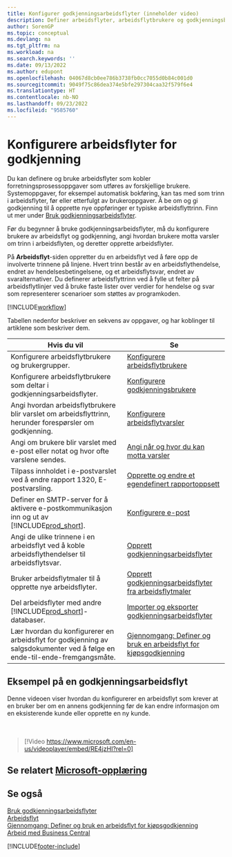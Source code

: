 ```yaml
---
title: Konfigurer godkjenningsarbeidsflyter (inneholder video)
description: Definer arbeidsflyter, arbeidsflytbrukere og godkjenningsbrukere for å koble sammen systemoppgaver for forretningsprosesser som utføres av disse forskjellige brukerne.
author: SorenGP
ms.topic: conceptual
ms.devlang: na
ms.tgt_pltfrm: na
ms.workload: na
ms.search.keywords: ''
ms.date: 09/13/2022
ms.author: edupont
ms.openlocfilehash: 04067d8cb0ee786b3738fb0cc7055d0b84c001d0
ms.sourcegitcommit: 9049f75c86dea374e5bfe297304caa32f579f6e4
ms.translationtype: HT
ms.contentlocale: nb-NO
ms.lasthandoff: 09/23/2022
ms.locfileid: "9585760"
---
```

# <a name="set-up-approval-workflows"></a>Konfigurere arbeidsflyter for godkjenning

Du kan definere og bruke arbeidsflyter som kobler forretningsprosessoppgaver som utføres av forskjellige brukere. Systemoppgaver, for eksempel automatisk bokføring, kan tas med som trinn i arbeidsflyter, før eller etterfulgt av brukeroppgaver. Å be om og gi godkjenning til å opprette nye oppføringer er typiske arbeidsflyttrinn. Finn ut mer under [Bruk godkjenningsarbeidsflyter](across-use-workflows.md).

Før du begynner å bruke godkjenningsarbeidsflyter, må du konfigurere brukere av arbeidsflyt og godkjenning, angi hvordan brukere motta varsler om trinn i arbeidsflyten, og deretter opprette arbeidsflyter.

På **Arbeidsflyt**-siden oppretter du en arbeidsflyt ved å føre opp de involverte trinnene på linjene. Hvert trinn består av en arbeidsflythendelse, endret av hendelsesbetingelsene, og et arbeidsflytsvar, endret av svaralternativer. Du definerer arbeidsflyttrinn ved å fylle ut felter på arbeidsflytlinjer ved å bruke faste lister over verdier for hendelse og svar som representerer scenarioer som støttes av programkoden.

[!INCLUDE[workflow](includes/workflow.md)]

Tabellen nedenfor beskriver en sekvens av oppgaver, og har koblinger til artiklene som beskriver dem.

|**Hvis du vil**|**Se**|  
|------------|-------------|  
|Konfigurere arbeidsflytbrukere og brukergrupper.|[Konfigurere arbeidsflytbrukere](across-how-to-set-up-workflow-users.md)|  
|Konfigurere arbeidsflytbrukere som deltar i godkjenningsarbeidsflyter.|[Konfigurere godkjenningsbrukere](across-how-to-set-up-approval-users.md)|  
|Angi hvordan arbeidsflytbrukere blir varslet om arbeidsflyttrinn, herunder forespørsler om godkjenning.|[Konfigurere arbeidsflytvarsler](across-setting-up-workflow-notifications.md)|  
|Angi om brukere blir varslet med e-post eller notat og hvor ofte varslene sendes.|[Angi når og hvor du kan motta varsler](across-how-to-specify-when-and-how-to-receive-notifications.md)|  
|Tilpass innholdet i e-postvarslet ved å endre rapport 1320, E-postvarsling.|[Opprette og endre et egendefinert rapportoppsett](ui-how-create-custom-report-layout.md)|  
|Definer en SMTP-server for å aktivere e-postkommunikasjon inn og ut av [!INCLUDE[prod_short](includes/prod_short.md)].|[Konfigurere e-post](admin-how-setup-email.md)|
|Angi de ulike trinnene i en arbeidsflyt ved å koble arbeidsflythendelser til arbeidsflytsvar.|[Opprett godkjenningsarbeidsflyter](across-how-to-create-workflows.md)|  
|Bruker arbeidsflytmaler til å opprette nye arbeidsflyter.|[Opprett godkjenningsarbeidsflyter fra arbeidsflytmaler](across-how-to-create-workflows-from-workflow-templates.md)|  
|Del arbeidsflyter med andre [!INCLUDE[prod_short](includes/prod_short.md)]-databaser.|[Importer og eksporter godkjenningsarbeidsflyter](across-how-to-export-and-import-workflows.md)|  
|Lær hvordan du konfigurerer en arbeidsflyt for godkjenning av salgsdokumenter ved å følge en ende-til-ende-fremgangsmåte.|[Gjennomgang: Definer og bruk en arbeidsflyt for kjøpsgodkjenning](walkthrough-setting-up-and-using-a-purchase-approval-workflow.md)|  

## <a name="example-of-an-approval-workflow"></a>Eksempel på en godkjenningsarbeidsflyt

Denne videoen viser hvordan du konfigurerer en arbeidsflyt som krever at en bruker ber om en annens godkjenning før de kan endre informasjon om en eksisterende kunde eller opprette en ny kunde.  
<br><br>  

> [!Video https://www.microsoft.com/en-us/videoplayer/embed/RE4jzHI?rel=0]

## <a name="see-related-microsoft-training"></a>Se relatert [Microsoft-opplæring](/training/modules/create-workflows/)

## <a name="see-also"></a>Se også

[Bruk godkjenningsarbeidsflyter](across-use-workflows.md)  
[Arbeidsflyt](across-workflow.md)  
[Gjennomgang: Definer og bruk en arbeidsflyt for kjøpsgodkjenning](walkthrough-setting-up-and-using-a-purchase-approval-workflow.md)  
[Arbeid med Business Central](ui-work-product.md)

[!INCLUDE[footer-include](includes/footer-banner.md)]
